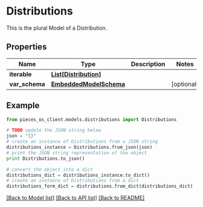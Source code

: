 # Distributions

This is the plural Model of a Distribution.

## Properties

Name | Type | Description | Notes
------------ | ------------- | ------------- | -------------
**iterable** | [**List[Distribution]**](Distribution) |  | 
**var_schema** | [**EmbeddedModelSchema**](EmbeddedModelSchema) |  | [optional] 

## Example

```python
from pieces_os_client.models.distributions import Distributions

# TODO update the JSON string below
json = "{}"
# create an instance of Distributions from a JSON string
distributions_instance = Distributions.from_json(json)
# print the JSON string representation of the object
print Distributions.to_json()

# convert the object into a dict
distributions_dict = distributions_instance.to_dict()
# create an instance of Distributions from a dict
distributions_form_dict = distributions.from_dict(distributions_dict)
```
[[Back to Model list]](../README#documentation-for-models) [[Back to API list]](../README#documentation-for-api-endpoints) [[Back to README]](../README)


